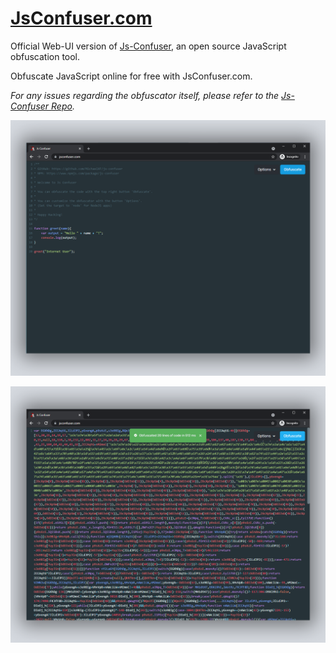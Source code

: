 # [JsConfuser.com](https://jsconfuser.com)

Official Web-UI version of [Js-Confuser](https://npmjs.com/package/js-confuser), an open source JavaScript obfuscation tool.

Obfuscate JavaScript online for free with JsConfuser.com.

_For any issues regarding the obfuscator itself, please refer to the [Js-Confuser Repo](https://github.com/MichaelXF/js-confuser)._

![Website Image of JsConfuser.com](https://raw.githubusercontent.com/MichaelXF/js-confuser-website/master/images/website.png)

![2nd Website Image of JsConfuser.com](https://raw.githubusercontent.com/MichaelXF/js-confuser-website/master/images/website_obfuscated.png)
